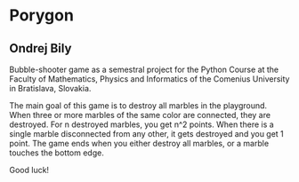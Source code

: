 # Porygon
## Ondrej Bily

Bubble-shooter game as a semestral project for the Python Course at the Faculty of Mathematics, Physics and Informatics of the
Comenius University in Bratislava, Slovakia.

The main goal of this game is to destroy all marbles in the playground. When three or more marbles
of the same color are connected, they are destroyed. For n destroyed marbles, you get n^2 points.
When there is a single marble disconnected from any other, it gets destroyed and you get 1 point.
The game ends when you either destroy all marbles, or a marble touches the bottom edge.

Good luck!
